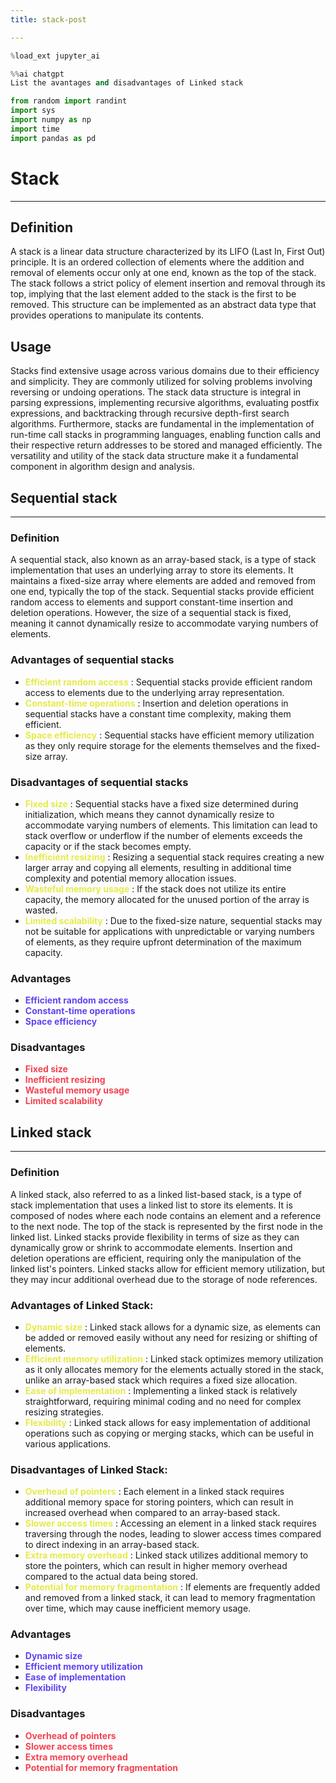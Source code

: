 ```yaml
---
title: stack-post

---
```


```python
%load_ext jupyter_ai
```



```python
%%ai chatgpt 
List the avantages and disadvantages of Linked stack
```


```python
from random import randint
import sys
import numpy as np
import time 
import pandas as pd
```

# Stack

---


## Definition

A stack is a linear data structure characterized by its LIFO (Last In, First Out) principle. It is an ordered collection of elements where the addition and removal of elements occur only at one end, known as the top of the stack. The stack follows a strict policy of element insertion and removal through its top, implying that the last element added to the stack is the first to be removed. This structure can be implemented as an abstract data type that provides operations to manipulate its contents.

## Usage

Stacks find extensive usage across various domains due to their efficiency and simplicity. They are commonly utilized for solving problems involving reversing or undoing operations. The stack data structure is integral in parsing expressions, implementing recursive algorithms, evaluating postfix expressions, and backtracking through recursive depth-first search algorithms. Furthermore, stacks are fundamental in the implementation of run-time call stacks in programming languages, enabling function calls and their respective return addresses to be stored and managed efficiently. The versatility and utility of the stack data structure make it a fundamental component in algorithm design and analysis.


## Sequential stack

---

### Definition

A sequential stack, also known as an array-based stack, is a type of stack implementation that uses an underlying array to store its elements. It maintains a fixed-size array where elements are added and removed from one end, typically the top of the stack. Sequential stacks provide efficient random access to elements and support constant-time insertion and deletion operations. However, the size of a sequential stack is fixed, meaning it cannot dynamically resize to accommodate varying numbers of elements.


### Advantages of sequential stacks

- <span style="color: rgb(229, 235, 73);"> __Efficient random access__ </span>: Sequential stacks provide efficient random access to elements due to the underlying array representation.
- <span style="color: rgb(229, 235, 73);"> __Constant-time operations__ </span>: Insertion and deletion operations in sequential stacks have a constant time complexity, making them efficient.
- <span style="color: rgb(229, 235, 73);"> __Space efficiency__ </span>: Sequential stacks have efficient memory utilization as they only require storage for the elements themselves and the fixed-size array.



### Disadvantages of sequential stacks

- <span style="color: rgb(229, 235, 73);"> __Fixed size__ </span>: Sequential stacks have a fixed size determined during initialization, which means they cannot dynamically resize to accommodate varying numbers of elements. This limitation can lead to stack overflow or underflow if the number of elements exceeds the capacity or if the stack becomes empty.
- <span style="color: rgb(229, 235, 73);"> __Inefficient resizing__ </span>: Resizing a sequential stack requires creating a new larger array and copying all elements, resulting in additional time complexity and potential memory allocation issues.
- <span style="color: rgb(229, 235, 73);"> __Wasteful memory usage__ </span>: If the stack does not utilize its entire capacity, the memory allocated for the unused portion of the array is wasted.
- <span style="color: rgb(229, 235, 73);"> __Limited scalability__ </span>: Due to the fixed-size nature, sequential stacks may not be suitable for applications with unpredictable or varying numbers of elements, as they require upfront determination of the maximum capacity.

### Advantages

- <span style="color: rgb(97, 68, 242);"> __Efficient random access__ </span>
- <span style="color: rgb(97, 68, 242);"> __Constant-time operations__ </span>
- <span style="color: rgb(97, 68, 242);"> __Space efficiency__ </span>


### Disadvantages

- <span style="color: rgb(245, 66, 81);"> __Fixed size__ </span>
- <span style="color: rgb(245, 66, 81);"> __Inefficient resizing__ </span>
- <span style="color: rgb(245, 66, 81);"> __Wasteful memory usage__ </span>
- <span style="color: rgb(245, 66, 81);"> __Limited scalability__ </span>

## Linked stack

---

### Definition 

A linked stack, also referred to as a linked list-based stack, is a type of stack implementation that uses a linked list to store its elements. It is composed of nodes where each node contains an element and a reference to the next node. The top of the stack is represented by the first node in the linked list. Linked stacks provide flexibility in terms of size as they can dynamically grow or shrink to accommodate elements. Insertion and deletion operations are efficient, requiring only the manipulation of the linked list's pointers. Linked stacks allow for efficient memory utilization, but they may incur additional overhead due to the storage of node references.

### Advantages of Linked Stack:

- <span style="color: rgb(229, 235, 73);"> __Dynamic size__ </span>: Linked stack allows for a dynamic size, as elements can be added or removed easily without any need for resizing or shifting of elements.
- <span style="color: rgb(229, 235, 73);"> __Efficient memory utilization__ </span>: Linked stack optimizes memory utilization as it only allocates memory for the elements actually stored in the stack, unlike an array-based stack which requires a fixed size allocation.
- <span style="color: rgb(229, 235, 73);"> __Ease of implementation__ </span>: Implementing a linked stack is relatively straightforward, requiring minimal coding and no need for complex resizing strategies.
- <span style="color: rgb(229, 235, 73);"> __Flexibility__ </span>: Linked stack allows for easy implementation of additional operations such as copying or merging stacks, which can be useful in various applications.




### Disadvantages of Linked Stack:

- <span style="color: rgb(229, 235, 73);"> __Overhead of pointers__ </span>: Each element in a linked stack requires additional memory space for storing pointers, which can result in increased overhead when compared to an array-based stack.
- <span style="color: rgb(229, 235, 73);"> __Slower access times__ </span>: Accessing an element in a linked stack requires traversing through the nodes, leading to slower access times compared to direct indexing in an array-based stack.
- <span style="color: rgb(229, 235, 73);"> __Extra memory overhead__ </span>: Linked stack utilizes additional memory to store the pointers, which can result in higher memory overhead compared to the actual data being stored.
- <span style="color: rgb(229, 235, 73);"> __Potential for memory fragmentation__ </span>: If elements are frequently added and removed from a linked stack, it can lead to memory fragmentation over time, which may cause inefficient memory usage.

### Advantages

- <span style="color: rgb(97, 68, 242);"> __Dynamic size__ </span>
- <span style="color: rgb(97, 68, 242);"> __Efficient memory utilization__ </span>
- <span style="color: rgb(97, 68, 242);"> __Ease of implementation__ </span>
- <span style="color: rgb(97, 68, 242);"> __Flexibility__ </span>

### Disadvantages

- <span style="color: rgb(245, 66, 81);">  __Overhead of pointers__ </span>
- <span style="color: rgb(245, 66, 81);">  __Slower access times__ </span>
- <span style="color: rgb(245, 66, 81);">  __Extra memory overhead__ </span>
- <span style="color: rgb(245, 66, 81);">  __Potential for memory fragmentation__ </span>




```python

```
